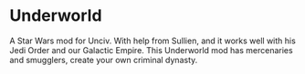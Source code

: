 # Underworld
A  Star Wars mod for Unciv. With help from Sullien, and it works well with his Jedi Order and our Galactic Empire. This Underworld mod has mercenaries and smugglers, create your own criminal dynasty.
